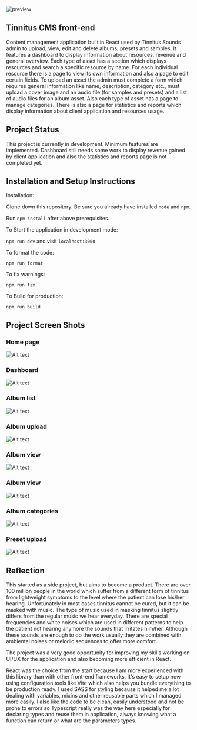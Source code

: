 <img src="https://stitch-statichosting-prod.s3.amazonaws.com/63bc167d8303cda11f64b959/misc/tinnitus-banner.png?X-Amz-Algorithm=AWS4-HMAC-SHA256&X-Amz-Credential=AKIAZ5A3K6VY7LDWGOX4%2F20230220%2Fus-east-1%2Fs3%2Faws4_request&X-Amz-Date=20230220T161341Z&X-Amz-Expires=60&X-Amz-SignedHeaders=host&X-Amz-Signature=f8f06806c2f5bd06278822778f36b1a6fefe513567485b1348d2c88dcd1df3d2" alt="preview">

## Tinnitus CMS front-end

Content management application built in React used by Tinnitus Sounds admin to upload, view, edit and delete albums, presets and samples. It features a dashboard to display information about resources, revenue and general overview. Each type of asset has a section which displays resources and search a specific resource by name. For each individual resource there is a page to view its own information and also a page to edit certain fields. To upload an asset the admin must complete a form which requires general information like name, description, category etc., must upload a cover image and an audio file (for samples and presets) and a list of audio files for an album asset. Also each type of asset has a page to manage categories. There is also a page for statistics and reports which display information about client application and resources usage.

## Project Status

This project is currently in development. Minimum features are implemented. Dashboard still needs some work to display revenue gained by client application 
and also the statistics and reports page is not completed yet.

## Installation and Setup Instructions

Installation:

Clone down this repository. Be sure you already have installed `node` and `npm`.

Run `npm install` after above prerequisites.


To Start the application in development mode:

`npm run dev` and visit `localhost:3000`


To format the code:

`npm run format`


To fix warnings:

`npm run fix`


To Build for production:

`npm run build`


## Project Screen Shots

### Home page

![Alt text](https://www.stefantincu.com/tinnitus/home.png "Home")

### Dashboard

![Alt text](https://www.stefantincu.com/tinnitus/dashboard.png "Dashboard")

### Album list

![Alt text](https://www.stefantincu.com/tinnitus/album_list.png "Album list")

### Album upload

![Alt text](https://www.stefantincu.com/tinnitus/album_upload.png "Album upload")

### Album view

![Alt text](https://www.stefantincu.com/tinnitus/album_view.png "Album view")

### Album view

![Alt text](https://www.stefantincu.com/tinnitus/album_edit.png "Album edit")

### Album categories

![Alt text](https://www.stefantincu.com/tinnitus/album_categories.png "Album categories")

### Preset upload

![Alt text](https://www.stefantincu.com/tinnitus/preset_upload.png "Preset upload")



## Reflection  

This started as a side project, but aims to become a product. There are over 100 million people in the world which suffer from a different form of tinnitus from lightweight symptoms to the level where the patient can lose his/her hearing. Unfortunately in most cases tinnitus cannot be cured, but it can be masked with music. The type of music used in masking tinnitus slightly differs from the regular music we hear everyday. There are special frequencies and white noises which are used in different patterns to help the patient not hearing anymore the sounds that irritates him/her. Although these sounds are enough to do the work usually they are combined with ambiental noises or melodic sequences to offer more comfort.

The project was a very good opportunity for improving my skills working on UI/UX for the application and also becoming more efficient in React. 

React was the choice from the start because I am more experienced with this library than with other front-end frameworks. It's easy to setup now using configuration tools like Vite which also helps you bundle everything to be production ready. I used SASS for styling because it helped me a lot dealing with variables, mixins and other reusable parts which I managed more easily. I also like the code to be clean, easily understood and not be prone to errors so Typescript really was the way here especially for declaring types and reuse them in application, always knowing what a function can return or what are the parameters types.
